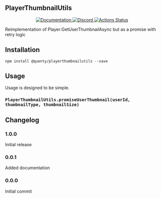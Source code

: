 ## PlayerThumbnailUtils
<div align="center">
  <a href="http://quenty.github.io/api/">
    <img src="https://img.shields.io/badge/docs-website-green.svg" alt="Documentation" />
  </a>
  <a href="https://discord.gg/mhtGUS8">
    <img src="https://img.shields.io/badge/discord-nevermore-blue.svg" alt="Discord" />
  </a>
  <a href="https://github.com/Quenty/NevermoreEngine/actions">
    <img src="https://github.com/Quenty/NevermoreEngine/workflows/lint/badge.svg" alt="Actions Status" />
  </a>
</div>

Reimplementation of Player:GetUserThumbnailAsync but as a promise with retry logic

## Installation
```
npm install @quenty/playerthumbnailutils --save
```

## Usage
Usage is designed to be simple.

### `PlayerThumbnailUtils.promiseUserThumbnail(userId, thumbnailType, thumbnailSize)`


## Changelog

### 1.0.0
Initial release

### 0.0.1
Added documentation

### 0.0.0
Initial commit